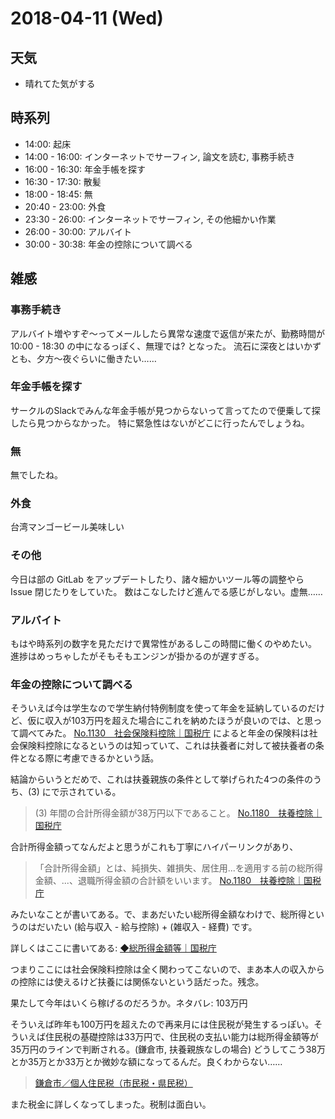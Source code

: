 # 2018-04-11 (Wed)

## 天気

- 晴れてた気がする

## 時系列

- 14:00: 起床
- 14:00 - 16:00: インターネットでサーフィン, 論文を読む, 事務手続き
- 16:00 - 16:30: 年金手帳を探す
- 16:30 - 17:30: 散髪
- 18:00 - 18:45: 無
- 20:40 - 23:00: 外食
- 23:30 - 26:00: インターネットでサーフィン, その他細かい作業
- 26:00 - 30:00: アルバイト
- 30:00 - 30:38: 年金の控除について調べる

## 雑感

### 事務手続き

アルバイト増やすぞ〜ってメールしたら異常な速度で返信が来たが、勤務時間が 10:00 - 18:30 の中になるっぽく、無理では? となった。
流石に深夜とはいかずとも、夕方〜夜ぐらいに働きたい……

### 年金手帳を探す

サークルのSlackでみんな年金手帳が見つからないって言ってたので便乗して探したら見つからなかった。
特に緊急性はないがどこに行ったんでしょうね。

### 無

無でしたね。

### 外食

台湾マンゴービール美味しい

### その他

今日は部の GitLab をアップデートしたり、諸々細かいツール等の調整やら Issue 閉じたりをしていた。
数はこなしたけど進んでる感じがしない。虚無……

### アルバイト

もはや時系列の数字を見ただけで異常性があるしこの時間に働くのやめたい。
進捗はめっちゃしたがそもそもエンジンが掛かるのが遅すぎる。

### 年金の控除について調べる

そういえば今は学生なので学生納付特例制度を使って年金を延納しているのだけど、仮に収入が103万円を超えた場合にこれを納めたほうが良いのでは、と思って調べてみた。
[No.1130 社会保険料控除｜国税庁](https://www.nta.go.jp/taxes/shiraberu/taxanswer/shotoku/1130.htm) によると年金の保険料は社会保険料控除になるというのは知っていて、これは扶養者に対して被扶養者の条件となる際に考慮できるかという話。

結論からいうとだめで、これは扶養親族の条件として挙げられた4つの条件のうち、(3) にで示されている。

> (3) 年間の合計所得金額が38万円以下であること。
> [No.1180 扶養控除｜国税庁](https://www.nta.go.jp/taxes/shiraberu/taxanswer/shotoku/1180.htm)

合計所得金額ってなんだよと思うがこれも丁寧にハイパーリンクがあり、

> 「合計所得金額」とは、純損失、雑損失、居住用...を適用する前の総所得金額、...、退職所得金額の合計額をいいます。
> [No.1180 扶養控除｜国税庁](https://www.nta.go.jp/taxes/shiraberu/taxanswer/shotoku/1180.htm)

みたいなことが書いてある。で、まあだいたい総所得金額なわけで、総所得というのはだいたい (給与収入 - 給与控除) + (雑収入 - 経費) です。

詳しくはここに書いてある: [◆総所得金額等｜国税庁](https://www.nta.go.jp/taxes/shiraberu/shinkoku/tebiki2017/b/03/order3/yogo/3-3_y01.htm)

つまりここには社会保険料控除は全く関わってこないので、まあ本人の収入からの控除には使えるけど扶養には関係ないという話だった。残念。

果たして今年はいくら稼げるのだろうか。ネタバレ: 103万円

そういえば昨年も100万円を超えたので再来月には住民税が発生するっぽい。そういえば住民税の基礎控除は33万円で、住民税の支払い能力は総所得金額等が35万円のラインで判断される。(鎌倉市, 扶養親族なしの場合)
どうしてこう38万とか35万とか33万とか微妙な額になってるんだ。良くわからない……

> [鎌倉市／個人住民税（市民税・県民税）](https://www.city.kamakura.kanagawa.jp/shiminzei/zeimokubetsu/kojinnjuuminnzei.html)

また税金に詳しくなってしまった。税制は面白い。

